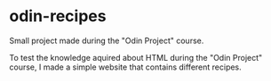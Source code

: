 # odin-recipes
Small project made during the "Odin Project" course.

To test the knowledge aquired about HTML during the "Odin Project" course, I made a simple website that contains different recipes.
